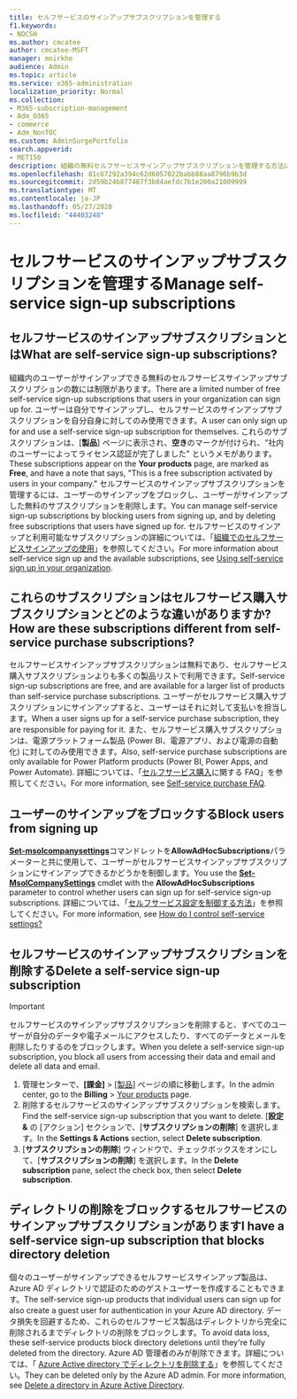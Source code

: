 ```yaml
---
title: セルフサービスのサインアップサブスクリプションを管理する
f1.keywords:
- NOCSH
ms.author: cmcatee
author: cmcatee-MSFT
manager: mnirkhe
audience: Admin
ms.topic: article
ms.service: o365-administration
localization_priority: Normal
ms.collection:
- M365-subscription-management
- Adm_O365
- commerce
- Adm_NonTOC
ms.custom: AdminSurgePortfolio
search.appverid:
- MET150
description: 組織の無料セルフサービスサインアップサブスクリプションを管理する方法について説明します。
ms.openlocfilehash: 81c67292a394c62d6057022babb88aa8796b9b3d
ms.sourcegitcommit: 2d59b24b877487f3b84aefdc7b1e200a21009999
ms.translationtype: MT
ms.contentlocale: ja-JP
ms.lasthandoff: 05/27/2020
ms.locfileid: "44403248"
---
```

# <a name="manage-self-service-sign-up-subscriptions"></a><span data-ttu-id="7b197-103">セルフサービスのサインアップサブスクリプションを管理する</span><span class="sxs-lookup"><span data-stu-id="7b197-103">Manage self-service sign-up subscriptions</span></span>

## <a name="what-are-self-service-sign-up-subscriptions"></a><span data-ttu-id="7b197-104">セルフサービスのサインアップサブスクリプションとは</span><span class="sxs-lookup"><span data-stu-id="7b197-104">What are self-service sign-up subscriptions?</span></span>

<span data-ttu-id="7b197-105">組織内のユーザーがサインアップできる無料のセルフサービスサインアップサブスクリプションの数には制限があります。</span><span class="sxs-lookup"><span data-stu-id="7b197-105">There are a limited number of free self-service sign-up subscriptions that users in your organization can sign up for.</span></span> <span data-ttu-id="7b197-106">ユーザーは自分でサインアップし、セルフサービスのサインアップサブスクリプションを自分自身に対してのみ使用できます。</span><span class="sxs-lookup"><span data-stu-id="7b197-106">A user can only sign up for and use a self-service sign-up subscription for themselves.</span></span> <span data-ttu-id="7b197-107">これらのサブスクリプションは、[**製品**] ページに表示され、**空き**のマークが付けられ、"社内のユーザーによってライセンス認証が完了しました" というメモがあります。</span><span class="sxs-lookup"><span data-stu-id="7b197-107">These subscriptions appear on the **Your products** page, are marked as **Free**, and have a note that says, "This is a free subscription activated by users in your company."</span></span> <span data-ttu-id="7b197-108">セルフサービスのサインアップサブスクリプションを管理するには、ユーザーのサインアップをブロックし、ユーザーがサインアップした無料のサブスクリプションを削除します。</span><span class="sxs-lookup"><span data-stu-id="7b197-108">You can manage self-service sign-up subscriptions by blocking users from signing up, and by deleting free subscriptions that users have signed up for.</span></span> <span data-ttu-id="7b197-109">セルフサービスのサインアップと利用可能なサブスクリプションの詳細については、「[組織でのセルフサービスサインアップの使用](../../admin/misc/self-service-sign-up.md)」を参照してください。</span><span class="sxs-lookup"><span data-stu-id="7b197-109">For more information about self-service sign up and the available subscriptions, see [Using self-service sign up in your organization](../../admin/misc/self-service-sign-up.md).</span></span>

## <a name="how-are-these-subscriptions-different-from-self-service-purchase-subscriptions"></a><span data-ttu-id="7b197-110">これらのサブスクリプションはセルフサービス購入サブスクリプションとどのような違いがありますか?</span><span class="sxs-lookup"><span data-stu-id="7b197-110">How are these subscriptions different from self-service purchase subscriptions?</span></span>

<span data-ttu-id="7b197-111">セルフサービスサインアップサブスクリプションは無料であり、セルフサービス購入サブスクリプションよりも多くの製品リストで利用できます。</span><span class="sxs-lookup"><span data-stu-id="7b197-111">Self-service sign-up subscriptions are free, and are available for a larger list of products than self-service purchase subscriptions.</span></span> <span data-ttu-id="7b197-112">ユーザーがセルフサービス購入サブスクリプションにサインアップすると、ユーザーはそれに対して支払いを担当します。</span><span class="sxs-lookup"><span data-stu-id="7b197-112">When a user signs up for a self-service purchase subscription, they are responsible for paying for it.</span></span> <span data-ttu-id="7b197-113">また、セルフサービス購入サブスクリプションは、電源プラットフォーム製品 (Power BI、電源アプリ、および電源の自動化) に対してのみ使用できます。</span><span class="sxs-lookup"><span data-stu-id="7b197-113">Also, self-service purchase subscriptions are only available for Power Platform products (Power BI, Power Apps, and Power Automate).</span></span> <span data-ttu-id="7b197-114">詳細については、「[セルフサービス購入](self-service-purchase-faq.md)に関する FAQ」を参照してください。</span><span class="sxs-lookup"><span data-stu-id="7b197-114">For more information, see [Self-service purchase FAQ](self-service-purchase-faq.md).</span></span>

## <a name="block-users-from-signing-up"></a><span data-ttu-id="7b197-115">ユーザーのサインアップをブロックする</span><span class="sxs-lookup"><span data-stu-id="7b197-115">Block users from signing up</span></span>

<span data-ttu-id="7b197-116">[**Set-msolcompanysettings**](https://docs.microsoft.com/powershell/module/msonline/set-msolcompanysettings?view=azureadps-1.0)コマンドレットを**AllowAdHocSubscriptions**パラメーターと共に使用して、ユーザーがセルフサービスサインアップサブスクリプションにサインアップできるかどうかを制御します。</span><span class="sxs-lookup"><span data-stu-id="7b197-116">You use the [**Set-MsolCompanySettings**](https://docs.microsoft.com/powershell/module/msonline/set-msolcompanysettings?view=azureadps-1.0) cmdlet with the **AllowAdHocSubscriptions** parameter to control whether users can sign up for self-service sign-up subscriptions.</span></span> <span data-ttu-id="7b197-117">詳細については、「[セルフサービス設定を制御する方法](https://docs.microsoft.com/azure/active-directory/users-groups-roles/directory-self-service-signup#how-do-i-control-self-service-settings)」を参照してください。</span><span class="sxs-lookup"><span data-stu-id="7b197-117">For more information, see [How do I control self-service settings?](https://docs.microsoft.com/azure/active-directory/users-groups-roles/directory-self-service-signup#how-do-i-control-self-service-settings)</span></span>

## <a name="delete-a-self-service-sign-up-subscription"></a><span data-ttu-id="7b197-118">セルフサービスのサインアップサブスクリプションを削除する</span><span class="sxs-lookup"><span data-stu-id="7b197-118">Delete a self-service sign-up subscription</span></span>

> [!IMPORTANT]
> <span data-ttu-id="7b197-119">セルフサービスのサインアップサブスクリプションを削除すると、すべてのユーザーが自分のデータや電子メールにアクセスしたり、すべてのデータとメールを削除したりするのをブロックします。</span><span class="sxs-lookup"><span data-stu-id="7b197-119">When you delete a self-service sign-up subscription, you block all users from accessing their data and email and delete all data and email.</span></span>

1. <span data-ttu-id="7b197-120">管理センターで、**[課金]** > <a href="https://go.microsoft.com/fwlink/p/?linkid=842054" target="_blank">[製品]</a> ページの順に移動します。</span><span class="sxs-lookup"><span data-stu-id="7b197-120">In the admin center, go to the **Billing** > <a href="https://go.microsoft.com/fwlink/p/?linkid=842054" target="_blank">Your products</a> page.</span></span>
2. <span data-ttu-id="7b197-121">削除するセルフサービスのサインアップサブスクリプションを検索します。</span><span class="sxs-lookup"><span data-stu-id="7b197-121">Find the self-service sign-up subscription that you want to delete.</span></span> <span data-ttu-id="7b197-122">[**設定 &** の [アクション] セクションで、[**サブスクリプションの削除**] を選択します。</span><span class="sxs-lookup"><span data-stu-id="7b197-122">In the **Settings & Actions** section, select **Delete subscription**.</span></span>
3. <span data-ttu-id="7b197-123">[**サブスクリプションの削除**] ウィンドウで、チェックボックスをオンにして、[**サブスクリプションの削除**] を選択します。</span><span class="sxs-lookup"><span data-stu-id="7b197-123">In the **Delete subscription** pane, select the check box, then select **Delete subscription**.</span></span>

## <a name="i-have-a-self-service-sign-up-subscription-that-blocks-directory-deletion"></a><span data-ttu-id="7b197-124">ディレクトリの削除をブロックするセルフサービスのサインアップサブスクリプションがあります</span><span class="sxs-lookup"><span data-stu-id="7b197-124">I have a self-service sign-up subscription that blocks directory deletion</span></span>

<span data-ttu-id="7b197-125">個々のユーザーがサインアップできるセルフサービスサインアップ製品は、Azure AD ディレクトリで認証のためのゲストユーザーを作成することもできます。</span><span class="sxs-lookup"><span data-stu-id="7b197-125">The self-service sign-up products that individual users can sign up for also create a guest user for authentication in your Azure AD directory.</span></span> <span data-ttu-id="7b197-126">データ損失を回避するため、これらのセルフサービス製品はディレクトリから完全に削除されるまでディレクトリの削除をブロックします。</span><span class="sxs-lookup"><span data-stu-id="7b197-126">To avoid data loss, these self-service products block directory deletions until they're fully deleted from the directory.</span></span> <span data-ttu-id="7b197-127">Azure AD 管理者のみが削除できます。詳細については、「 [Azure Active directory でディレクトリを削除する](https://docs.microsoft.com/azure/active-directory/users-groups-roles/directory-delete-howto)」を参照してください。</span><span class="sxs-lookup"><span data-stu-id="7b197-127">They can be deleted only by the Azure AD admin. For more information, see [Delete a directory in Azure Active Directory](https://docs.microsoft.com/azure/active-directory/users-groups-roles/directory-delete-howto).</span></span>